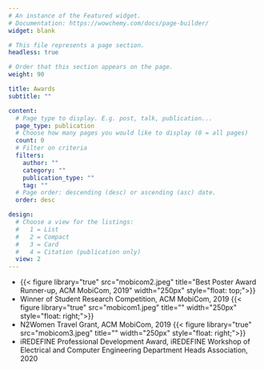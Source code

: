 ```yaml
---
# An instance of the Featured widget.
# Documentation: https://wowchemy.com/docs/page-builder/
widget: blank

# This file represents a page section.
headless: true

# Order that this section appears on the page.
weight: 90

title: Awards
subtitle: ""

content:
  # Page type to display. E.g. post, talk, publication...
  page_type: publication
  # Choose how many pages you would like to display (0 = all pages)
  count: 0
  # Filter on criteria
  filters:
    author: ""
    category: ""
    publication_type: ""
    tag: ""
  # Page order: descending (desc) or ascending (asc) date.
  order: desc

design:
  # Choose a view for the listings:
  #   1 = List
  #   2 = Compact
  #   3 = Card
  #   4 = Citation (publication only)
  view: 2
---
```

* {{< figure library="true" src="mobicom2.jpeg" title="Best Poster Award Runner-up, ACM MobiCom, 2019"  width="250px" style="float: top;">}}   
* Winner of Student Research Competition, ACM MobiCom, 2019 {{< figure library="true" src="mobicom1.jpeg" title=""  width="250px" style="float: right;">}}  
* N2Women Travel Grant, ACM MobiCom, 2019  {{< figure library="true" src="mobicom3.jpeg" title=""  width="250px" style="float: right;">}}  
* iREDEFINE Professional Development Award, iREDEFINE Workshop of Electrical and Computer Engineering Department Heads Association, 2020





